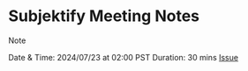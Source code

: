 # Subjektify Meeting Notes

> [!NOTE]
> Date & Time: 2024/07/23 at 02:00 PST
> Duration: 30 mins
> [Issue](#)
